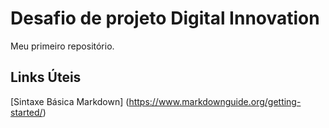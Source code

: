 # Desafio de projeto Digital Innovation
Meu primeiro repositório.

## Links Úteis
[Sintaxe Básica Markdown] (https://www.markdownguide.org/getting-started/) 
